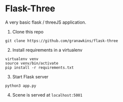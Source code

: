 # Flask-Three
A very basic flask / threeJS application.

1. Clone this repo
```
git clone https://github.com/granawkins/flask-three
```
2. Install requirements in a virtualenv
```
virtualenv venv
source venv/bin/activate
pip install -r requirements.txt
```
3. Start Flask server
```
python3 app.py
```
4. Scene is served at `localhost:5001`
